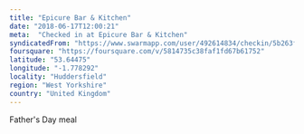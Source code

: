 ```yaml
---
title: "Epicure Bar & Kitchen"
date: "2018-06-17T12:00:21"
meta:  "Checked in at Epicure Bar & Kitchen"
syndicatedFrom: "https://www.swarmapp.com/user/492614834/checkin/5b263f45d7627e002c7b2a41"
foursquare: "https://foursquare.com/v/5814735c38faf1fd67b61752"
latitude: "53.64475"
longitude: "-1.778292"
locality: "Huddersfield"
region: "West Yorkshire"
country: "United Kingdom"
---
```

Father's Day meal
